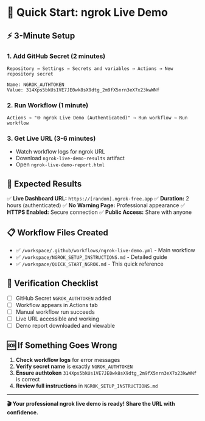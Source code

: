 # 🚀 Quick Start: ngrok Live Demo

## ⚡ 3-Minute Setup

### 1. Add GitHub Secret (2 minutes)
```
Repository → Settings → Secrets and variables → Actions → New repository secret

Name: NGROK_AUTHTOKEN
Value: 314Xps5bkUs1VE7JE0wk8sX9dtg_2m9fX5nrn3eX7x23kwWNf
```

### 2. Run Workflow (1 minute)
```
Actions → "🌐 ngrok Live Demo (Authenticated)" → Run workflow → Run workflow
```

### 3. Get Live URL (3-6 minutes)
- Watch workflow logs for ngrok URL
- Download `ngrok-live-demo-results` artifact
- Open `ngrok-live-demo-report.html`

## 🎯 Expected Results

✅ **Live Dashboard URL:** `https://[random].ngrok-free.app`
✅ **Duration:** 2 hours (authenticated)
✅ **No Warning Page:** Professional appearance
✅ **HTTPS Enabled:** Secure connection
✅ **Public Access:** Share with anyone

## 📋 Workflow Files Created

- ✅ `/workspace/.github/workflows/ngrok-live-demo.yml` - Main workflow
- ✅ `/workspace/NGROK_SETUP_INSTRUCTIONS.md` - Detailed guide
- ✅ `/workspace/QUICK_START_NGROK.md` - This quick reference

## 🔧 Verification Checklist

- [ ] GitHub Secret `NGROK_AUTHTOKEN` added
- [ ] Workflow appears in Actions tab
- [ ] Manual workflow run succeeds
- [ ] Live URL accessible and working
- [ ] Demo report downloaded and viewable

## 🆘 If Something Goes Wrong

1. **Check workflow logs** for error messages
2. **Verify secret name** is exactly `NGROK_AUTHTOKEN`
3. **Ensure authtoken** `314Xps5bkUs1VE7JE0wk8sX9dtg_2m9fX5nrn3eX7x23kwWNf` is correct
4. **Review full instructions** in `NGROK_SETUP_INSTRUCTIONS.md`

---

**🎬 Your professional ngrok live demo is ready! Share the URL with confidence.**